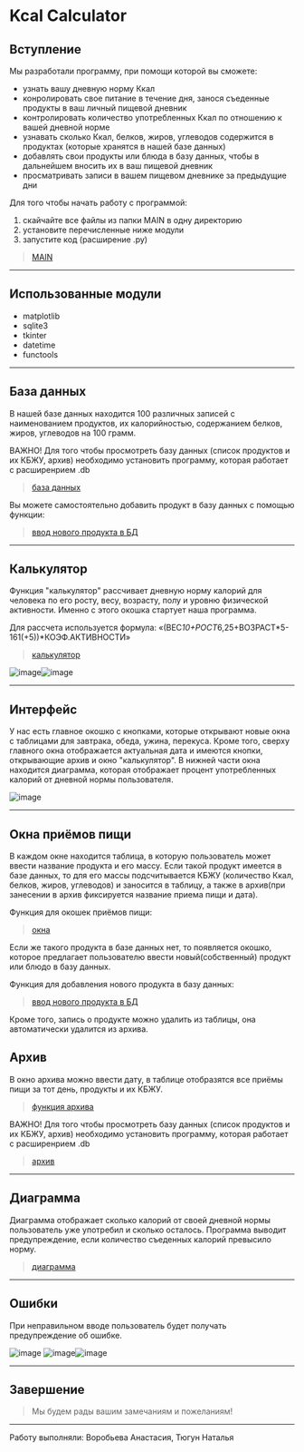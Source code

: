 # Kcal Calculator
## Вступление ##

Мы разработали программу, при помощи которой вы сможете:
* узнать вашу дневную норму Ккал
* конролировать свое питание в течение дня, занося съеденные продукты в ваш личный пищевой дневник
* контролировать количество употребленных Ккал по отношению к вашей дневной норме
* узнавать сколько Ккал, белков, жиров, углеводов содержится в продуктах (которые хранятся в нашей базе данных)
* добавлять свои продукты или блюда в базу данных, чтобы в дальнейшем вносить их в ваш пищевой дневник
* просматривать записи в вашем пищевом дневнике за предыдущие дни

Для того чтобы начать работу с программой:
1. скайчайте все файлы из папки MAIN в одну директорию
2. установите перечисленные ниже модули
3. запустите код (расширение .py)
>[MAIN](https://github.com/vvoroby/project-2-semester/tree/main/MAIN)

***
## Использованные модули ##
* matplotlib
* sqlite3
* tkinter
* datetime
* functools

***
## База данных ##
В нашей базе данных находится 100 различных записей с наименованием продуктов, их калорийностью, содержанием белков, жиров, углеводов на 100 грамм.

ВАЖНО! Для того чтобы просмотреть базу данных (список продуктов и их КБЖУ, архив) необходимо установить программу, которая работает с расширенрием .db 
>[база данных](https://github.com/vvoroby/project-2-semester/blob/main/database/n_base.db?raw=true)

Вы можете самостоятельно добавить продукт в базу данных с помощью функции: 
>[ввод нового продукта в БД](https://github.com/vvoroby/project-2-semester/blob/main/functions/insert_new_product.py)

***
## Калькулятор ##
Функция "калькулятор" рассчивает дневную норму калорий для человека по его росту, весу, возрасту, полу и уровню физической активности. Именно с этого окошка стартует наша программа.

Для рассчета используется формула: «(ВЕС*10+РОСТ*6,25+ВОЗРАСТ*5-161(+5))*КОЭФ.АКТИВНОСТИ»

>[калькулятор](https://github.com/vvoroby/project-2-semester/blob/main/functions/kcal_calculator.py)

![image](https://user-images.githubusercontent.com/99788525/170520179-7ab74055-8bc4-47bc-94da-ced4a266a930.png)![image](https://user-images.githubusercontent.com/99788525/170520805-d49bb12f-8d81-4b5c-93eb-c06d5165f3c4.png)

***
## Интерфейс ##
У нас есть главное окошко с кнопками, которые открывают новые окна с таблицами для завтрака, обеда, ужина, перекуса. Кроме того, сверху главного окна отображается актуальная дата и имеются кнопки, открывающие архив и окно "калькулятор". В нижней части окна находится диаграмма, которая отображает процент употребленных калорий от дневной нормы пользователя.

![image](https://user-images.githubusercontent.com/99788525/170520918-6804f425-9d24-45d7-ae93-8d03a0f1e39d.png)

***
## Окна приёмов пищи ##
В каждом окне находится таблица, в которую пользователь может ввести название продукта и его массу. Если такой продукт имеется в базе данных, то для его массы подсчитывается КБЖУ (количество Ккал, белков, жиров, углеводов) и заносится в таблицу, а также в архив(при занесении в архив фиксируется название приема пищи и дата). 

Функция для окошек приёмов пищи:
>[окна](https://github.com/vvoroby/project-2-semester/blob/main/functions/windows.py)

Если же такого продукта в базе данных нет, то появляется окошко, которое предлагает пользователю ввести новый(собственный) продукт или блюдо в базу данных.

Функция для добавления нового продукта в базу данных:
>[ввод нового продукта в БД](https://github.com/vvoroby/project-2-semester/blob/main/functions/insert_new_product.py)

Кроме того, запись о продукте можно удалить из таблицы, она автоматически удалится из архива.

## Архив ##
В окно архива можно ввести дату, в таблице отобразятся все приёмы пищи за тот день, продукты и их КБЖУ.

>[функция архива](https://github.com/vvoroby/project-2-semester/blob/main/functions/archive.py)

ВАЖНО! Для того чтобы просмотреть базу данных (список продуктов и их КБЖУ, архив) необходимо установить программу, которая работает с расширенрием .db 
>[архив](https://github.com/vvoroby/project-2-semester/blob/main/database/archive.db?raw=true)

***
## Диаграмма ##
Диаграмма отображает сколько калорий от своей дневной нормы пользователь уже употребил и сколько осталось. Программа выводит предупреждение, если количество съеденных калорий превысило норму.

>[диаграмма](https://github.com/vvoroby/project-2-semester/blob/main/functions/diagram.py)

***
## Ошибки ##
При неправильном вводе пользователь будет получать предупреждение об ошибке.

![image](https://user-images.githubusercontent.com/99788525/170520596-e2f197b9-00ff-49c0-844a-03a955bbb0ff.png) ![image](https://user-images.githubusercontent.com/99788525/170520674-9cc1475f-d53f-4f02-92db-dc805fe2e0fd.png)![image](https://user-images.githubusercontent.com/99788525/170520978-aa4b63df-cfa1-40c5-a17f-7f3e75e5f785.png)


***
## Завершение ##
>Мы будем рады вашим замечаниям и пожеланиям!

***
Работу выполняли: Воробьева Анастасия, Тюгун Наталья
